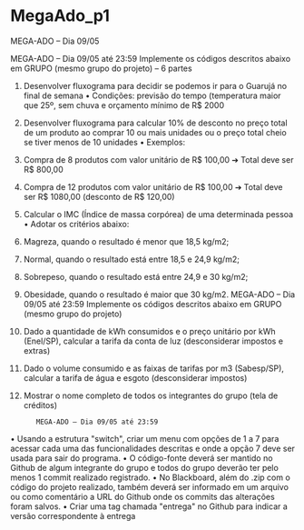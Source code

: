 # MegaAdo_p1
MEGA-ADO – Dia 09/05 


MEGA-ADO – Dia 09/05 até 23:59
Implemente os códigos descritos abaixo em GRUPO (mesmo grupo do projeto) – 6 partes
1. Desenvolver fluxograma para decidir se podemos ir para o Guarujá no final de semana
• Condições: previsão do tempo (temperatura maior que 25º, sem chuva e orçamento mínimo de R$ 2000
2. Desenvolver fluxograma para calcular 10% de desconto no preço total de um produto ao 
comprar 10 ou mais unidades ou o preço total cheio se tiver menos de 10 unidades
• Exemplos:
1. Compra de 8 produtos com valor unitário de R$ 100,00 ➔ Total deve ser R$ 800,00
2. Compra de 12 produtos com valor unitário de R$ 100,00 ➔ Total deve ser R$ 1080,00 (desconto de R$ 120,00)
3. Calcular o IMC (Índice de massa corpórea) de uma determinada pessoa
• Adotar os critérios abaixo:
1. Magreza, quando o resultado é menor que 18,5 kg/m2;
2. Normal, quando o resultado está entre 18,5 e 24,9 kg/m2;
3. Sobrepeso, quando o resultado está entre 24,9 e 30 kg/m2;
4. Obesidade, quando o resultado é maior que 30 kg/m2.
MEGA-ADO – Dia 09/05 até 23:59
Implemente os códigos descritos abaixo em GRUPO (mesmo
grupo do projeto)
4. Dado a quantidade de kWh consumidos e o preço unitário por kWh 
(Enel/SP), calcular a tarifa da conta de luz (desconsiderar impostos e 
extras)
5. Dado o volume consumido e as faixas de tarifas por m3 (Sabesp/SP), 
calcular a tarifa de água e esgoto (desconsiderar impostos)
6. Mostrar o nome completo de todos os integrantes do grupo (tela de 
créditos)



          MEGA-ADO – Dia 09/05 até 23:59
• Usando a estrutura "switch", criar um menu com opções de 1 a 7 
para acessar cada uma das funcionalidades descritas e onde a 
opção 7 deve ser usada para sair do programa.
• O código-fonte deverá ser mantido no Github de algum 
integrante do grupo e todos do grupo deverão ter pelo menos 1 
commit realizado registrado.
• No Blackboard, além do .zip com o código do projeto realizado, 
também deverá ser informado em um arquivo ou como comentário a 
URL do Github onde os commits das alterações foram salvos. 
• Criar uma tag chamada "entrega" no Github para indicar a versão 
correspondente à entrega
